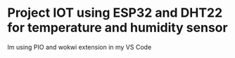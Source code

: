 # Project IOT using ESP32 and DHT22 for temperature and humidity sensor

Im using PIO and wokwi extension in my VS Code 
